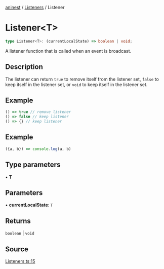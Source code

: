 [aninest](../../index.md) / [Listeners](../index.md) / Listener

# Listener\<T\>

```ts
type Listener<T>: (currentLocalState) => boolean | void;
```

A listener function that is called when an event is broadcast.

## Description

The listener can return `true` to remove itself from the listener set, `false` to keep itself in the listener set, or `void` to keep itself in the listener set.

## Example

```ts
() => true // remove listener
() => false // keep listener
() => {} // keep listener
```

## Example

```ts
({a, b}) => console.log(a, b)
```

## Type parameters

• **T**

## Parameters

• **currentLocalState**: `T`

## Returns

`boolean` \| `void`

## Source

[Listeners.ts:15](https://github.com/plexigraph/aninest/blob/9c9889e/src/Listeners.ts#L15)
